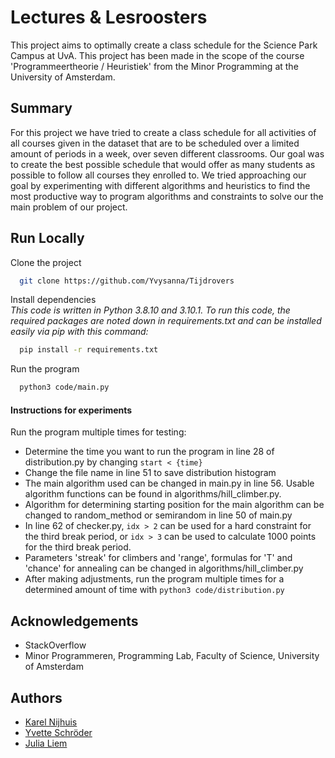 # Lectures & Lesroosters

This project aims to optimally create a class schedule for the Science Park Campus at UvA. This project has been made in the scope of the course 'Programmeertheorie / Heuristiek' from the Minor Programming at the University of Amsterdam.

## Summary

For this project we have tried to create a class schedule for all activities of all courses given in the dataset that are to be scheduled over a limited amount of periods in a week, over seven different classrooms.  Our goal was to create the best possible schedule that would offer as many students as possible to follow all courses they enrolled to. We tried approaching our goal by experimenting with different algorithms and heuristics to find the most productive way to program algorithms and constraints to solve our the main problem of our project.

## Run Locally

Clone the project

```bash
  git clone https://github.com/Yvysanna/Tijdrovers
```

Install dependencies<br>
*This code is written in Python 3.8.10 and 3.10.1. To run this code, the required packages are noted down in requirements.txt and can be installed easily via pip with this command:*

```bash
  pip install -r requirements.txt
```

Run the program

```bash
  python3 code/main.py
```

#### Instructions for experiments
Run the program multiple times for testing:
* Determine the time you want to run the program in line 28 of distribution.py by changing `start < {time}`
* Change the file name in line 51 to save distribution histogram
* The main algorithm used can be changed in main.py in line 56. Usable algorithm functions can be found in algorithms/hill_climber.py.
* Algorithm for determining starting position for the main algorithm can be changed to random_method or semirandom in line 50 of main.py
* In line 62 of checker.py, `idx > 2` can be used for a hard constraint for the third break period, or `idx > 3` can be used to calculate 1000 points for the third break period.
* Parameters 'streak' for climbers and 'range', formulas for 'T' and 'chance' for annealing can be changed in algorithms/hill_climber.py
* After making adjustments, run the program multiple times for a determined amount of time with `python3 code/distribution.py`

## Acknowledgements

* StackOverflow
* Minor Programmeren, Programming Lab, Faculty of Science, University of Amsterdam

## Authors

* [Karel Nijhuis](https://github.com/5inu)
* [Yvette Schröder](https://github.com/Yvysanna)
* [Julia Liem](https://github.com/julialfk)
